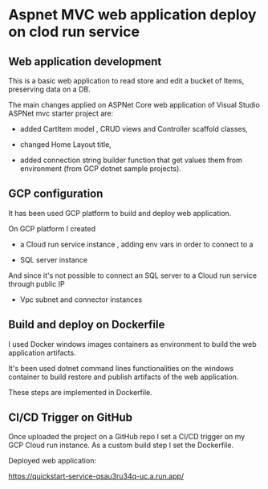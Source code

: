 # Aspnet MVC web application deploy on clod run service 



## Web application development 



This is a basic web application to read store and edit a bucket of Items, preserving data on a DB.



The main changes applied on ASPNet Core web application of Visual Studio ASPNet mvc starter project are:

* added CartItem model , CRUD views and Controller scaffold classes,

* changed Home Layout title,

* added connection string builder function that get values them from environment (from GCP dotnet sample projects).



## GCP configuration



It has been used GCP platform to build and deploy web application.



On GCP platform I created

* a Cloud run service instance , adding env vars in order to connect to a

* SQL server instance 

And since it's not possible to connect an SQL server to a Cloud run service through public IP 

* Vpc subnet and connector instances



## Build and deploy on Dockerfile



I used Docker windows images containers as environment to build the web application artifacts.



It's been used dotnet command lines functionalities on the windows container to build restore and publish artifacts of the web application.



These steps are implemented in Dockerfile.



## CI/CD Trigger on GitHub 



Once uploaded the project on a GitHub repo I set a CI/CD trigger on my GCP Cloud run instance.
As a custom build step I set the Dockerfile.




Deployed web application:

https://quickstart-service-qsau3ru34q-uc.a.run.app/
